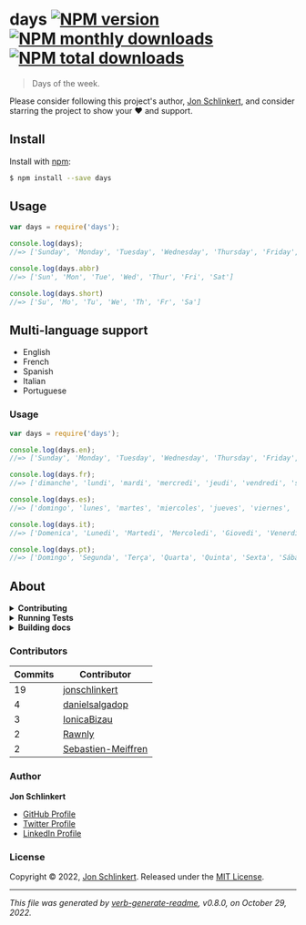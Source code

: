 # days [![NPM version](https://img.shields.io/npm/v/days.svg?style=flat)](https://www.npmjs.com/package/days) [![NPM monthly downloads](https://img.shields.io/npm/dm/days.svg?style=flat)](https://npmjs.org/package/days) [![NPM total downloads](https://img.shields.io/npm/dt/days.svg?style=flat)](https://npmjs.org/package/days)

> Days of the week.

Please consider following this project's author, [Jon Schlinkert](https://github.com/jonschlinkert), and consider starring the project to show your :heart: and support.

## Install

Install with [npm](https://www.npmjs.com/):

```sh
$ npm install --save days
```

## Usage

```js
var days = require('days');

console.log(days);
//=> ['Sunday', 'Monday', 'Tuesday', 'Wednesday', 'Thursday', 'Friday', 'Saturday']

console.log(days.abbr)
//=> ['Sun', 'Mon', 'Tue', 'Wed', 'Thur', 'Fri', 'Sat']

console.log(days.short)
//=> ['Su', 'Mo', 'Tu', 'We', 'Th', 'Fr', 'Sa']
```

## Multi-language support

* English
* French
* Spanish
* Italian
* Portuguese

### Usage

```js
var days = require('days');

console.log(days.en);
//=> ['Sunday', 'Monday', 'Tuesday', 'Wednesday', 'Thursday', 'Friday', 'Saturday']

console.log(days.fr);
//=> ['dimanche', 'lundi', 'mardi', 'mercredi', 'jeudi', 'vendredi', 'samedi']

console.log(days.es);
//=> ['domingo', 'lunes', 'martes', 'miercoles', 'jueves', 'viernes', 'sabado']

console.log(days.it);
//=> ['Domenica', 'Lunedi', 'Martedi', 'Mercoledi', 'Giovedi', 'Venerdi', 'Sabato']

console.log(days.pt);
//=> ['Domingo', 'Segunda', 'Terça', 'Quarta', 'Quinta', 'Sexta', 'Sábado']
```

## About

<details>
<summary><strong>Contributing</strong></summary>

Pull requests and stars are always welcome. For bugs and feature requests, [please create an issue](../../issues/new).

</details>

<details>
<summary><strong>Running Tests</strong></summary>

Running and reviewing unit tests is a great way to get familiarized with a library and its API. You can install dependencies and run tests with the following command:

```sh
$ npm install && npm test
```

</details>

<details>
<summary><strong>Building docs</strong></summary>

_(This project's readme.md is generated by [verb](https://github.com/verbose/verb-generate-readme), please don't edit the readme directly. Any changes to the readme must be made in the [.verb.md](.verb.md) readme template.)_

To generate the readme, run the following command:

```sh
$ npm install -g verbose/verb#dev verb-generate-readme && verb
```

</details>

### Contributors

| **Commits** | **Contributor** |  
| --- | --- |  
| 19 | [jonschlinkert](https://github.com/jonschlinkert) |  
| 4  | [danielsalgadop](https://github.com/danielsalgadop) |  
| 3  | [IonicaBizau](https://github.com/IonicaBizau) |  
| 2  | [Rawnly](https://github.com/Rawnly) |  
| 2  | [Sebastien-Meiffren](https://github.com/Sebastien-Meiffren) |  

### Author

**Jon Schlinkert**

* [GitHub Profile](https://github.com/jonschlinkert)
* [Twitter Profile](https://twitter.com/jonschlinkert)
* [LinkedIn Profile](https://linkedin.com/in/jonschlinkert)

### License

Copyright © 2022, [Jon Schlinkert](https://github.com/jonschlinkert).
Released under the [MIT License](LICENSE).

***

_This file was generated by [verb-generate-readme](https://github.com/verbose/verb-generate-readme), v0.8.0, on October 29, 2022._